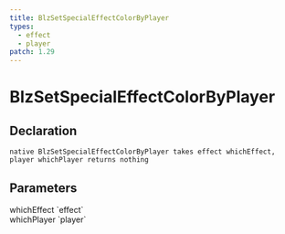 ```yaml
---
title: BlzSetSpecialEffectColorByPlayer
types:
  - effect
  - player
patch: 1.29
---
```


# BlzSetSpecialEffectColorByPlayer

## Declaration

```
native BlzSetSpecialEffectColorByPlayer takes effect whichEffect, player whichPlayer returns nothing
```

## Parameters
<dl>
  <dt>whichEffect `effect`</dt>
  <dd></dd>

  <dt>whichPlayer `player`</dt>
  <dd></dd>
</dl>